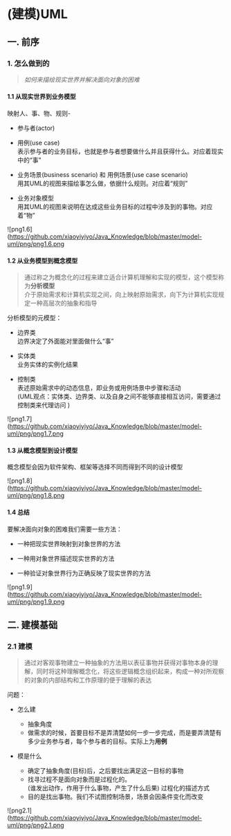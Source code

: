 # (建模)UML

## 一. 前序

### 1. 怎么做到的

> *如何来描绘现实世界并解决面向对象的困难*

#### 1.1 从现实世界到业务模型

映射人、事、物、规则-

* 参与者(actor)
* 用例(use case)  
表示参与者的业务目标，也就是参与者想要做什么并且获得什么。对应着现实中的“事”  
* 业务场景(business scenario) 和 用例场景(use case scenario)  
用其UML的视图来描绘事怎么做，依据什么规则。对应着“规则”

* 业务对象模型  
用其UML的视图来说明在达成这些业务目标的过程中涉及到的事物。对应着“物”

![png1.6](https://github.com/xiaoyiyiyo/Java_Knowledge/blob/master/model-uml/png/png1.6.png

#### 1.2 从业务模型到概念模型

> 通过称之为概念化的过程来建立适合计算机理解和实现的模型，这个模型称为**分析模型**  
> 介于原始需求和计算机实现之间，向上映射原始需求，向下为计算机实现规定一种高层次的抽象和指导

分析模型的元模型：  

* 边界类  
边界决定了外面能对里面做什么“事”

* 实体类  
业务实体的实例化结果

* 控制类  
表述原始需求中的动态信息，即业务或用例场景中步骤和活动  
(UML观点：实体类、边界类、以及自身之间不能够直接相互访问，需要通过控制类来代理访问 )

![png1.7](https://github.com/xiaoyiyiyo/Java_Knowledge/blob/master/model-uml/png/png1.7.png

#### 1.3 从概念模型到设计模型

概念模型会因为软件架构、框架等选择不同而得到不同的设计模型

![png1.8](https://github.com/xiaoyiyiyo/Java_Knowledge/blob/master/model-uml/png/png1.8.png

#### 1.4 总结

要解决面向对象的困难我们需要一些方法：

* 一种把现实世界映射到对象世界的方法

* 一种用对象世界描述现实世界的方法

* 一种验证对象世界行为正确反映了现实世界的方法

![png1.9](https://github.com/xiaoyiyiyo/Java_Knowledge/blob/master/model-uml/png/png1.9.png

## 二. 建模基础

### 2.1 建模  
> 通过对客观事物建立一种抽象的方法用以表征事物并获得对事物本身的理解，同时将这种理解概念化，将这些逻辑概念组织起来，构成一种对所观察的对象的内部结构和工作原理的便于理解的表达

问题：  

* 怎么建
  * 抽象角度  
  * 做需求的时候，首要目标不是弄清楚如何一步一步完成，而是要弄清楚有多少业务参与者，每个参与者的目标。实际上为**用例**

* 模是什么
  * 确定了抽象角度(目标)后，之后要找出满足这一目标的事物
  * 找寻过程不是面向对象而是过程化的。  
  (谁发出动作，作用于什么事物，产生了什么后果) 过程化的描述方式
  * 目的是找出事物。我们不试图控制场景，场景会因条件变化而改变

![png2.1](https://github.com/xiaoyiyiyo/Java_Knowledge/blob/master/model-uml/png/png2.1.png
